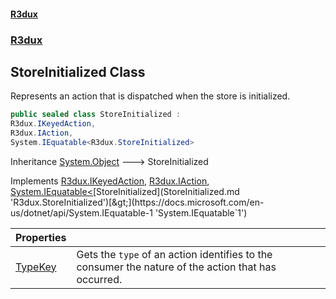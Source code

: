 #### [R3dux](R3dux.md 'R3dux')
### [R3dux](R3dux.md#R3dux 'R3dux')

## StoreInitialized Class

Represents an action that is dispatched when the store is initialized.

```csharp
public sealed class StoreInitialized :
R3dux.IKeyedAction,
R3dux.IAction,
System.IEquatable<R3dux.StoreInitialized>
```

Inheritance [System.Object](https://docs.microsoft.com/en-us/dotnet/api/System.Object 'System.Object') &#129106; StoreInitialized

Implements [R3dux.IKeyedAction](https://docs.microsoft.com/en-us/dotnet/api/R3dux.IKeyedAction 'R3dux.IKeyedAction'), [R3dux.IAction](https://docs.microsoft.com/en-us/dotnet/api/R3dux.IAction 'R3dux.IAction'), [System.IEquatable&lt;](https://docs.microsoft.com/en-us/dotnet/api/System.IEquatable-1 'System.IEquatable`1')[StoreInitialized](StoreInitialized.md 'R3dux.StoreInitialized')[&gt;](https://docs.microsoft.com/en-us/dotnet/api/System.IEquatable-1 'System.IEquatable`1')

| Properties | |
| :--- | :--- |
| [TypeKey](StoreInitialized.TypeKey.md 'R3dux.StoreInitialized.TypeKey') | Gets the `type` of an action identifies to the consumer the nature of the action that has occurred. |
